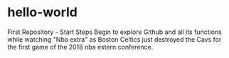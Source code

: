 # hello-world
First Repository - Start Steps
Begin to explore Github and all its functions while watching "Nba extra" as Boston Celtics just destroyed the Cavs for the first game of the 2018 nba estern conference.
